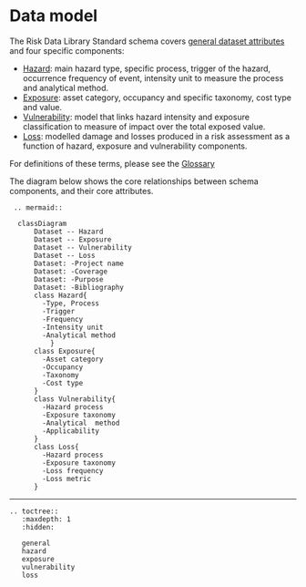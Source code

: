 # Data model

The Risk Data Library Standard schema covers [general dataset attributes](general) and four specific components:

- [Hazard](hazard): main hazard type, specific process, trigger of the hazard, occurrence frequency of event, intensity unit to measure the process and analytical method.
- [Exposure](exposure): asset category, occupancy and specific taxonomy, cost type and value.
- [Vulnerability](vulnerability): model that links hazard intensity and exposure classification to measure of impact over the total exposed value.
- [Loss](loss): modelled damage and losses produced in a risk assessment as a function of hazard, exposure and vulnerability components.




For definitions of these terms, please see the [Glossary](https://rdl-standard.readthedocs.io/en/docs.mat/glossary.html)

The diagram below shows the core relationships between schema components, and their core attributes.

```{eval-rst}
 .. mermaid::

  classDiagram
      Dataset -- Hazard
      Dataset -- Exposure
      Dataset -- Vulnerability
      Dataset -- Loss
      Dataset: -Project name
      Dataset: -Coverage
      Dataset: -Purpose
      Dataset: -Bibliography
      class Hazard{
        -Type, Process
        -Trigger
        -Frequency
        -Intensity unit
        -Analytical method
          }
      class Exposure{
        -Asset category
        -Occupancy
        -Taxonomy
        -Cost type
      }
      class Vulnerability{
        -Hazard process
        -Exposure taxonomy
        -Analytical  method 
        -Applicability
      }
      class Loss{
        -Hazard process
        -Exposure taxonomy
        -Loss frequency
        -Loss metric
      }          
```

***



```{eval-rst}
.. toctree::
   :maxdepth: 1
   :hidden:

   general
   hazard
   exposure
   vulnerability
   loss

```
